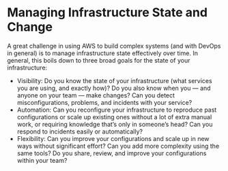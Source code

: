 # Managing Infrastructure State and Change

A great challenge in using AWS to build complex systems (and with DevOps in general) is to manage infrastructure state effectively over time. In general, this boils down to three broad goals for the state of your infrastructure:

  * Visibility: Do you know the state of your infrastructure (what services you are using, and exactly how)? Do you also know when you — and anyone on your team — make changes? Can you detect misconfigurations, problems, and incidents with your service?
  * Automation: Can you reconfigure your infrastructure to reproduce past configurations or scale up existing ones without a lot of extra manual work, or requiring knowledge that’s only in someone’s head? Can you respond to incidents easily or automatically?
  * Flexibility: Can you improve your configurations and scale up in new ways without significant effort? Can you add more complexity using the same tools? Do you share, review, and improve your configurations within your team?

